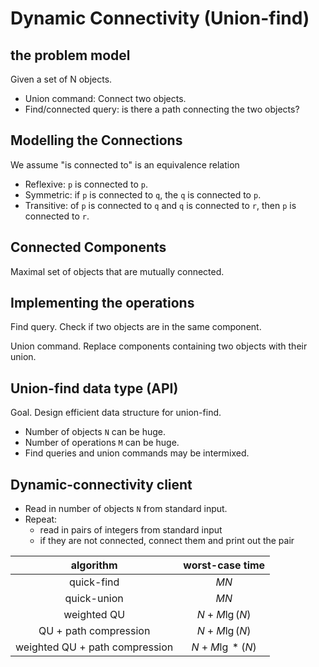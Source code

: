# Dynamic Connectivity (Union-find)

## the problem model

Given a set of N objects.

* Union command: Connect two objects.
* Find/connected query: is there a path connecting the two objects?

## Modelling the Connections

We assume "is connected to" is an equivalence relation

* Reflexive: `p` is connected to `p`.
* Symmetric: if `p` is connected to `q`, the `q` is connected to `p`.
* Transitive: of `p` is connected to `q` and `q` is connected to  `r`, then `p` is connected to `r`.

## Connected Components

Maximal set of objects that are mutually connected.

## Implementing the operations

Find query. Check if two objects are in the same component.

Union command. Replace components containing two objects with their union.

## Union-find data type (API)

Goal. Design efficient data structure for union-find.
* Number of objects `N` can be huge.
* Number of operations `M` can be huge.
* Find queries and union commands may be intermixed.

## Dynamic-connectivity client

* Read in number of objects `N` from standard input.
* Repeat:
    - read in pairs of integers from standard input
    - if they are not connected, connect them and print out the pair

| algorithm | worst-case time |
|:---------:|:---------------:|
| quick-find | $MN$ |
| quick-union | $MN$ |
| weighted QU | $N + M\lg(N)$ |
| QU + path compression | $N + M\lg(N)$ |
| weighted QU + path compression | $N + M\lg*(N)$ |
